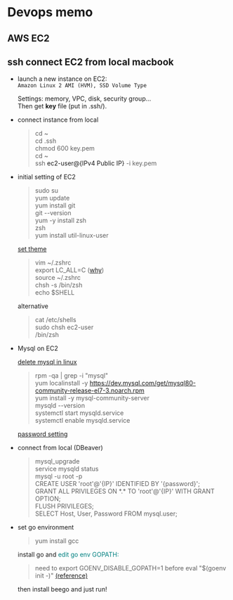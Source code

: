 # Devops memo

## AWS EC2

## ssh connect EC2 from local macbook

- launch a new instance on EC2:  
  <code>Amazon Linux 2 AMI (HVM), SSD Volume Type</code>

  Settings: memory, VPC, disk, security group...  
  Then get <strong>key</strong> file (put in .ssh/).

- connect instance from local

  > cd ~  
cd .ssh  
chmod 600 key.pem  
cd ~  
ssh <a>ec2-user@{IPv4 Public IP}</a> -i key.pem  

- initial setting of EC2

  > sudo su  
yum update  
yum install git  
git --version  
yum -y install zsh  
zsh  
yum install util-linux-user  

  [set theme](https://qiita.com/jesus_isao/items/f440d5980832f3628567)  

  > vim ~/.zshrc  
export LC_ALL=C  ([why](http://tihiro.hatenablog.com/entry/2017/10/12/075555))  
source ~/.zshrc  
chsh -s /bin/zsh  
echo $SHELL  

  alternative
  > cat /etc/shells  
sudo chsh ec2-user  
/bin/zsh  

- Mysql on EC2  

  [delete mysql in linux](https://help.cloud66.com/maestro/how-to-guides/databases/shells/uninstall-mysql.html)

  > rpm -qa | grep -i "mysql"  
yum localinstall -y <a>https://dev.mysql.com/get/mysql80-community-release-el7-3.noarch.rpm</a>  
yum install -y mysql-community-server  
mysqld --version  
systemctl start mysqld.service  
systemctl enable mysqld.service  

  [password setting](https://qiita.com/ymasaoka/items/7dc131dc98ba10a39854)  

- connect from local (DBeaver)

  > mysql_upgrade  
service mysqld status  
mysql -u root -p  
CREATE USER 'root'@'{IP}' IDENTIFIED BY '{password}';  
GRANT ALL PRIVILEGES ON \*.* TO 'root'@'{IP}' WITH GRANT OPTION;  
FLUSH PRIVILEGES;  
SELECT Host, User, Password FROM mysql.user;  

- set go environment

  > yum install gcc  

  install go and <span style="color:Teal">edit go env GOPATH:</span>  
  > need to export GOENV_DISABLE_GOPATH=1 before eval "$(goenv init -)" [(reference)](https://github.com/syndbg/goenv/issues/72)

  then install beego and just run!

